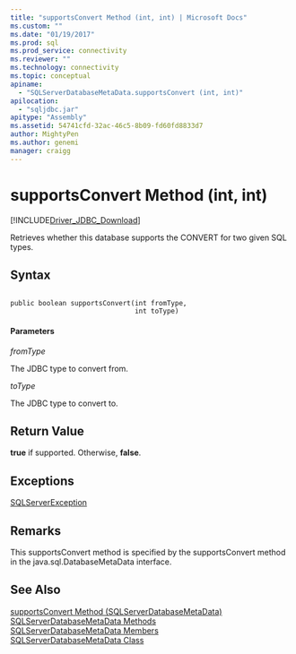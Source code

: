 ```yaml
---
title: "supportsConvert Method (int, int) | Microsoft Docs"
ms.custom: ""
ms.date: "01/19/2017"
ms.prod: sql
ms.prod_service: connectivity
ms.reviewer: ""
ms.technology: connectivity
ms.topic: conceptual
apiname: 
  - "SQLServerDatabaseMetaData.supportsConvert (int, int)"
apilocation: 
  - "sqljdbc.jar"
apitype: "Assembly"
ms.assetid: 54741cfd-32ac-46c5-8b09-fd60fd8833d7
author: MightyPen
ms.author: genemi
manager: craigg
---
```

# supportsConvert Method (int, int)
[!INCLUDE[Driver_JDBC_Download](../../../includes/driver_jdbc_download.md)]

  Retrieves whether this database supports the CONVERT for two given SQL types.  
  
## Syntax  
  
```  
  
public boolean supportsConvert(int fromType,  
                               int toType)  
```  
  
#### Parameters  
 *fromType*  
  
 The JDBC type to convert from.  
  
 *toType*  
  
 The JDBC type to convert to.  
  
## Return Value  
 **true** if supported. Otherwise, **false**.  
  
## Exceptions  
 [SQLServerException](../../../connect/jdbc/reference/sqlserverexception-class.md)  
  
## Remarks  
 This supportsConvert method is specified by the supportsConvert method in the java.sql.DatabaseMetaData interface.  
  
## See Also  
 [supportsConvert Method &#40;SQLServerDatabaseMetaData&#41;](../../../connect/jdbc/reference/supportsconvert-method-sqlserverdatabasemetadata.md)   
 [SQLServerDatabaseMetaData Methods](../../../connect/jdbc/reference/sqlserverdatabasemetadata-methods.md)   
 [SQLServerDatabaseMetaData Members](../../../connect/jdbc/reference/sqlserverdatabasemetadata-members.md)   
 [SQLServerDatabaseMetaData Class](../../../connect/jdbc/reference/sqlserverdatabasemetadata-class.md)  
  
  
